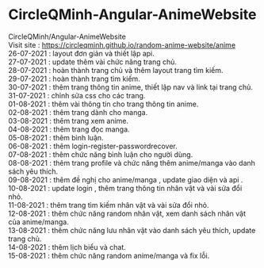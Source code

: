 # CircleQMinh-Angular-AnimeWebsite
CircleQMinh/Angular-AnimeWebsite<br>
Visit site : https://circleqminh.github.io/random-anime-website/anime <br>
26-07-2021 : layout đơn giản và thiết lập api.<br>
27-07-2021 : update thêm vài chức năng trang chủ.<br>
28-07-2021 : hoàn thành trang chủ và thêm layout trang tìm kiếm.<br>
29-07-2021 : hoàn thành trang tìm kiếm.<br>
30-07-2021 : thêm trang thông tin anime, thiết lập nav và link tại trang chủ.<br>
31-07-2021 : chỉnh sửa css cho các trang.<br>
01-08-2021 : thêm vài thông tin cho trang thông tin anime.<br>
02-08-2021 : thêm trang dành cho manga.<br>
03-08-2021 : thêm trang xem anime.<br>
04-08-2021 : thêm trang đọc manga.<br>
05-08-2021 : thêm bình luận.<br>
06-08-2021 : thêm login-register-passwordrecover.<br>
07-08-2021 : thêm chức năng bình luận cho người dùng.<br>
08-08-2021 : thêm trang profile và chức năng thêm anime/manga vào danh sách yêu thích.<br>
09-08-2021 : thêm đề nghị cho anime/manga , update giao diện và api .<br>
10-08-2021 : update login , thêm trang thông tin nhân vật và vài sửa đổi nhỏ.<br>
11-08-2021 : thêm trang tìm kiếm nhân vật và vài sửa đổi nhỏ.<br>
12-08-2021 : thêm chức năng random nhân vật, xem danh sách nhân vật của anime/manga.<br>
13-08-2021 : thêm chức năng lưu nhân vật vào danh sách yêu thích, update trang chủ.<br> 
14-08-2021 : thêm lịch biểu và chat.<br>
15-08-2021 : thêm chức năng random anime/manga và fix lỗi.<br>
